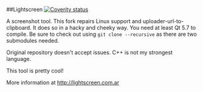 ##Lightscreen
[![Coverity status](https://scan.coverity.com/projects/11983/badge.svg)](https://scan.coverity.com/projects/ckaiser-lightscreen)

A screenshot tool.
This fork repairs Linux support and uploader-url-to-clipboard.
It does so in a hacky and cheeky way.
You need at least Qt 5.7 to compile.
Be sure to check out using `git clone --recursive` as there are two submodules needed.

Original repository doesn't accept issues.
C++ is not my strongest language.

This tool is pretty cool!


More information at http://lightscreen.com.ar
